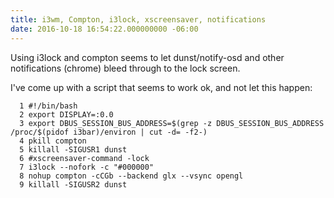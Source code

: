 ```yaml
---
title: i3wm, Compton, i3lock, xscreensaver, notifications
date: 2016-10-18 16:54:22.000000000 -06:00
---
```

Using i3lock and compton seems to let dunst/notify-osd and other notifications (chrome) bleed through to the lock screen.

I've come up with a script that seems to work ok, and not let this happen:

```
  1 #!/bin/bash
  2 export DISPLAY=:0.0
  3 export DBUS_SESSION_BUS_ADDRESS=$(grep -z DBUS_SESSION_BUS_ADDRESS /proc/$(pidof i3bar)/environ | cut -d= -f2-)
  4 pkill compton
  5 killall -SIGUSR1 dunst
  6 #xscreensaver-command -lock
  7 i3lock --nofork -c "#000000"
  8 nohup compton -cCGb --backend glx --vsync opengl
  9 killall -SIGUSR2 dunst

```
